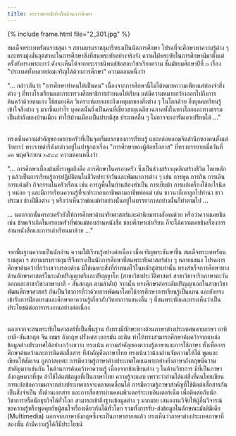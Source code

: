 ```yaml
---
title: พระราชกรณียกิจในด้านการศึกษา
---
```


{% include frame.html file="2_301.jpg" %}
<br>

<p>สมเด็จพระเทพรัตนราชสุดา ฯ สยามบรมราชกุมารีทรงเป็นนักการศึกษา โปรดที่จะศึกษาหาความรู้ต่าง ๆ และทรงมุ่งมั่นอุตสาหะในการศึกษาสิ่งที่สนพระทัยอย่างจริงจัง ความใฝ่พระทัยในการศึกษามีมาตั้งแต่ครั้งยังทรงพระเยาว์ ดังจะเห็นได้จากพระราชนิพนธ์ข้อสอบวิชาเรียงความ ชั้นมัธยมศึกษาปีที่ ๓ เรื่อง "ประเทศทั้งหลายย่อมเจริญได้ด้วยการศึกษา" ความตอนหนึ่งว่า
<br>

"... กล่าวกันว่า "การศึกษาทำคนให้เป็นคน" เนื่องจากการศึกษานี้ไม่ได้หมายความเพียงแค่ท่องจำสิ่งต่าง ๆ ที่ทางโรงเรียนและกระทรวงศึกษาธิการกำหนดให้เรียน แต่มีความหมายกว้างออกไปถึงการค้นคว้าด้วยตนเอง ใช้สมองคิด วิเคราะห์แยกแยะถึงเหตุผลของสิ่งต่าง ๆ ในโลกด้วย ยิ่งบุคคลเรียนรู้เข้าใจสิ่งต่าง ๆ มากขึ้นเท่าไร บุคคลนั้นยิ่งเป็นคนที่เชี่ยวชาญเฉลียวฉลาดทั้งในทางโลกและทางธรรม เป็นกำลังของบ้านเมือง ทำให้บ้านเมืองเป็นปรกติสุข ประเทศอื่น ๆ ไม่อาจจะเอารัดเอาเปรียบได้ ..."
<br>
<br>

ทรงเห็นความสำคัญของครอบครัวที่เป็นจุดเริ่มแรกของการเรียนรู้ และหล่อหลอมจิตสำนึกของคนตั้งแต่วัยเยาว์ พระราชดำริดังกล่าวอยู่ในปาฐกถาเรื่อง "การศึกษาของผู้ด้อยโอกาส" ที่ทรงบรรยายเมื่อวันที่ ๑๒ พฤศจิกายน ๒๕๔๔ ความตอนหนึ่งว่า
<br>

"... การศึกษาเบื้องต้นที่เราพูดถึงคือ การศึกษาในครอบครัว ซึ่งเป็นช่วงสร้างบุคลิกสร้างชีวิต โดยหลัก ๆ แล้วเป็นการเรียนรู้การปฏิบัติตนในชีวิตประจำวันและพัฒนาการต่าง ๆ เช่น การพูด การกิน การเดิน การแต่งตัว กิจกรรมในครัวเรือน เช่น การถูพื้นในบ้านต้องทำเป็น การเย็บผ้า การแก้เครื่องใช้อะไรนิด ๆ หน่อย ๆ และมีการเรียนความรู้ที่จะประกอบอาชีพตามอาชีพพ่อแม่ เช่น ชาวนาก็เอาลูกไปทำนา ชาวประมง ช่างฝีมือต่าง ๆ หรือว่าเห็นว่าพ่อแม่ทำอย่างนั้นอยู่ในบรรยากาศอย่างนั้นก็ทำตามไป ...
<br>

... นอกจากนั้นครอบครัวยังให้การศึกษาด้านจริยศาสตร์และค่านิยมทางสังคมด้วย หรือว่าความเคยชิน เช่น ข้าพเจ้าเกิดในครอบครัวที่พ่อแม่ชอบอ่านหนังสือ ชอบศึกษาเล่าเรียน ก็จะได้ความเคยชินเรื่องการอ่านหนังสือและการเล่าเรียนมาด้วย ..."
<br>
<br>

จากพื้นฐานความเป็นนักอ่าน ความใฝ่เรียนรู้อย่างต่อเนื่อง เมื่อเจริญพระชันษาขึ้น สมเด็จพระเทพรัตนราชสุดา ฯ สยามบรมราชกุมารีจึงทรงเป็นนักการศึกษาที่สนพระทัยศาสตร์ต่าง ๆ หลายแขนง โปรดการศึกษาค้นคว้าที่กว้างขวางรอบด้าน มิใช่เฉพาะสิ่งที่กำหนดไว้ในหลักสูตรเท่านั้น ทรงสำเร็จการศึกษาทางด้านอักษรศาสตร์ในระดับปริญญาตรีและปริญญาโท (สาขาวิชาประวัติศาสตร์ สาขาวิชาจารึกภาษาตะวันออกและสาขาวิชาภาษาบาลี - สันสกฤต ตามลำดับ) จากนั้น ทรงศึกษาต่อระดับปริญญาเอกในสาขาวิชาพัฒนศึกษาศาสตร์ อันเป็นวิชาการที่ว่าด้วยการพัฒนาโดยใช้การศึกษาการเรียนรู้เป็นแกน และยังทรงเข้ารับการฝึกอบรมและศึกษาหาความรู้เกี่ยวกับวิทยาการแขนงอื่น ๆ ที่สนพระทัยและทรงเห็นว่าเป็นประโยชน์ต่อการทรงงานอย่างต่อเนื่อง
<br>
<br>

นอกจากจะสนพระทัยในศาสตร์ที่เป็นพื้นฐาน ยังทรงมีทักษะทางด้านภาษาต่างประเทศหลายภาษา อาทิ บาลี-สันสกฤต จีน เขมร อังกฤษ ฝรั่งเศส เยอรมัน ละติน ทำให้ทรงสามารถศึกษาค้นคว้าจากแหล่งข้อมูลต่างประเทศได้อย่างกว้างขวาง ทรงเน้น ความสำคัญของความรู้ภาษาและการใช้ภาษา ทั้งเพื่อการศึกษาค้นคว้าและการติดต่อสื่อสาร ที่สำคัญคือภาษาไทย ทรงเน้นว่าต้องอ่านจับความให้ได้ พูดและเขียนให้ชัดเจน ถูกกาลเทศะ การมีความรู้ภาษาต่างประเทศโดยเฉพาะอย่างยิ่งภาษาอังกฤษมีความสำคัญมากเช่นกัน ในด้านการค้นคว้าหาความรู้ เนื่องจากข้อเขียนต่าง ๆ ในด้านวิชาการ มีที่เป็นภาษาอังกฤษมากที่สุด ถ้าใช้ได้แต่ข้อมูลที่เป็นภาษาไทย ความรู้จะแคบ เพราะว่าอ่านได้แต่สิ่งที่คนไทยเขียน การแปลข้อความมาจากต่างประเทศอาจจะคลาดเคลื่อนได้ การมีความรู้ภาษาสำคัญที่ใช้ติดต่อสื่อสารกันเป็นสิ่งจำเป็น ทั้งด้านเอกสาร และการสื่อสารผ่านคอมพิวเตอร์ระบบอินเตอร์เน็ต เพื่อติดต่อกับนักวิชาการหรือนักธุรกิจได้ทั่วโลก สามารถเข้าถึงฐานข้อมูลต่าง ๆ มากมาย เสนองานวิจัยให้ผู้อื่นวิจารณ์ ขอความรู้หรือพูดคุยกับผู้สนใจเรื่องเดียวกันได้ทั่วโลก รวมทั้งการรับ-ส่งข้อมูลในลักษณะมัลติมีเดีย (Multimedia) นอกจากภาษาอังกฤษซึ่งจะเป็นภาษาสากลแล้ว ทรงเห็นว่าภาษาต่างประเทศภาษาที่สองนั้น ถ้ามีความรู้ได้ก็มีประโยชน์</p>
